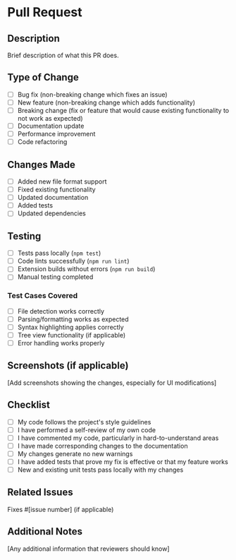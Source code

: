# Pull Request

## Description
Brief description of what this PR does.

## Type of Change
- [ ] Bug fix (non-breaking change which fixes an issue)
- [ ] New feature (non-breaking change which adds functionality)
- [ ] Breaking change (fix or feature that would cause existing functionality to not work as expected)
- [ ] Documentation update
- [ ] Performance improvement
- [ ] Code refactoring

## Changes Made
- [ ] Added new file format support
- [ ] Fixed existing functionality
- [ ] Updated documentation
- [ ] Added tests
- [ ] Updated dependencies

## Testing
- [ ] Tests pass locally (`npm test`)
- [ ] Code lints successfully (`npm run lint`)
- [ ] Extension builds without errors (`npm run build`)
- [ ] Manual testing completed

### Test Cases Covered
- [ ] File detection works correctly
- [ ] Parsing/formatting works as expected
- [ ] Syntax highlighting applies correctly
- [ ] Tree view functionality (if applicable)
- [ ] Error handling works properly

## Screenshots (if applicable)
[Add screenshots showing the changes, especially for UI modifications]

## Checklist
- [ ] My code follows the project's style guidelines
- [ ] I have performed a self-review of my own code
- [ ] I have commented my code, particularly in hard-to-understand areas
- [ ] I have made corresponding changes to the documentation
- [ ] My changes generate no new warnings
- [ ] I have added tests that prove my fix is effective or that my feature works
- [ ] New and existing unit tests pass locally with my changes

## Related Issues
Fixes #[issue number] (if applicable)

## Additional Notes
[Any additional information that reviewers should know]